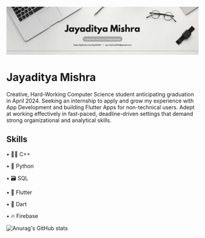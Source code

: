 ![Computer Science Undergraduate ](https://github.com/JayM2510/JayM2510/blob/main/Grey%20Minimalist%20Corporate%20Personal%20Profile%20LinkedIn%20Banner.png)

# Jayaditya Mishra

Creative, Hard-Working Computer Science student anticipating graduation in April 2024. Seeking an internship to apply and grow my experience with App Development and building Flutter Apps for non-technical users. Adept at working effectively in fast-paced, deadline-driven settings that demand strong organizational and analytical skills.

## Skills 
• 👨‍💻 C++

• 🐍 Python

• 🗃️ SQL

• 📱 Flutter

• 🎯 Dart

• 🔥 Firebase

![Anurag's GitHub stats](https://github-readme-stats.vercel.app/api?username=JayM2510&show_icons=true&theme=graywhite)
